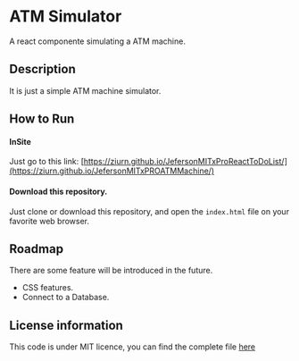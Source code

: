 # ATM Simulator
A react componente simulating a ATM machine.

## Description
It is just a simple ATM machine simulator.

## How to Run

#### InSite

Just go to this link:
[https://ziurn.github.io/JefersonMITxProReactToDoList/](https://ziurn.github.io/JefersonMITxPROATMMachine/)

#### Download this repository.
Just clone or download this repository, and open the <code>index.html</code> file on your favorite web browser.

## Roadmap
There are some feature will be introduced in the future.
* CSS features.
* Connect to a Database.

## License information
This code is under MIT licence, you can find the complete file [here](https://github.com/ZiurN/JefersonMITxProReactToDoList/blob/main/LICENSE)